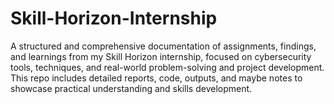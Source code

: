 # Skill-Horizon-Internship
A structured and comprehensive documentation of assignments, findings, and learnings from my Skill Horizon internship, focused on cybersecurity tools, techniques, and real-world problem-solving and project development. This repo includes detailed reports, code, outputs, and maybe notes to showcase practical understanding and skills development.
